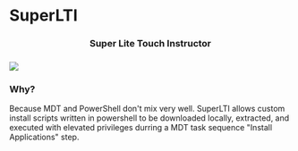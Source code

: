 # SuperLTI
<p align="center">
<h3 align="center">Super Lite Touch Instructor<h3>
  <img src="https://raw.githubusercontent.com/krisdb2009/documentation/master/images/superlti.gif">
</p>


### Why?
Because MDT and PowerShell don't mix very well.
SuperLTI allows custom install scripts written in powershell to be downloaded locally, extracted, and executed with elevated privileges durring a MDT task sequence "Install Applications" step.
